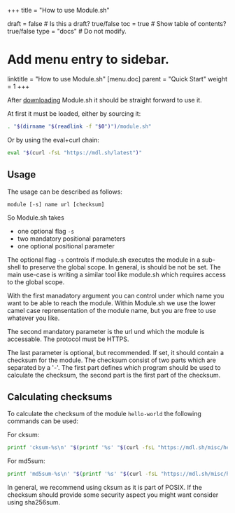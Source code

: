 +++
title = "How to use Module.sh"

draft = false  # Is this a draft? true/false
toc = true  # Show table of contents? true/false
type = "docs"  # Do not modify.

# Add menu entry to sidebar.
linktitle = "How to use Module.sh"
[menu.doc]
  parent = "Quick Start"
  weight = 1
+++

After [downloading](/#download) Module.sh it should be straight
forward to use it. 

At first it must be loaded, either by sourcing it:

```sh
. "$(dirname "$(readlink -f "$0")")/module.sh"
```

Or by using the eval+curl chain:

```sh
eval "$(curl -fsL "https://mdl.sh/latest")"
```

## Usage

The usage can be described as follows:

```
module [-s] name url [checksum]
```

So Module.sh takes

- one optional flag `-s`
- two mandatory positional parameters
- one optional positional parameter

The optional flag `-s` controls if module.sh executes the module in a
sub-shell to preserve the global scope. In general, is should be not
be set. The main use-case is writing a similar tool like module.sh
which requires access to the global scope.

With the first manadatory argument you can control under which name
you want to be able to reach the module. Within Module.sh we use the
lower camel case reprensentation of the module name, but you are
free to use whatever you like.

The second mandatory parameter is the url und which the module is
accessable. The protocol must be HTTPS.

The last parameter is optional, but recommended. If set, it should
contain a checksum for the module. The checksum consist of two parts
which are separated by a '-'. The first part defines which program
should be used to calculate the checksum, the second part is the
first part of the checksum.

## Calculating checksums

To calculate the checksum of the module `hello-world` the following
commands can be used:

For cksum:

```sh
printf 'cksum-%s\n' "$(printf '%s' "$(curl -fsL "https://mdl.sh/misc/hello-world/hello-world-1.0.1.sh")" | cksum | cut -d ' ' -f1)"
```

For md5sum:

```sh
printf 'md5sum-%s\n' "$(printf '%s' "$(curl -fsL "https://mdl.sh/misc/hello-world/hello-world-1.0.1.sh")" | md5sum | cut -d ' ' -f1)"
```

In general, we recommend using cksum as it is part of POSIX. If the
checksum should provide some security aspect you might want consider
using sha256sum.

